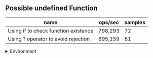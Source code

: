 ## Possible undefined Function

|name|ops/sec|samples|
|-|-|-|
|Using if to check function existence|798,293|72|
|Using ? operator to avoid rejection|895,159|81|


<details>
<summary>Environment</summary>

* __Machine:__ linux x64 | 2 vCPUs | 6.8GB Mem
* __Run:__ Tue Oct 10 2023 21:16:15 GMT+0000 (Coordinated Universal Time)
</details>

<!--
{"environment":{"platform":"linux","arch":"x64","cpus":2,"totalMemory":6.759754180908203},"benchmarks":"[{\"timeStamp\":1696972569763,\"currentTarget\":{\"0\":{\"name\":\"Using if to check function existence\",\"options\":{\"async\":false,\"defer\":false,\"delay\":0.005,\"initCount\":1,\"maxTime\":5,\"minSamples\":5,\"minTime\":0.05},\"async\":false,\"defer\":false,\"delay\":0.005,\"initCount\":1,\"maxTime\":5,\"minSamples\":5,\"minTime\":0.05,\"id\":1,\"stats\":{\"moe\":6.676921515141077e-8,\"rme\":5.3301426157025755,\"sem\":3.4065926097658556e-8,\"deviation\":2.890589682126497e-7,\"mean\":0.0000012526722072071575,\"sample\":[0.000001529454807638461,0.000001400998963991712,0.00000143115848126785,0.0000014197673719732985,0.0000015538030076637586,0.0000015370374163879598,0.0000024061049711158407,0.0000013874531582547887,0.0000015393330039525692,0.0000013024450060808758,0.0000018493636553663727,9.578953329279415e-7,0.0000013645468987534205,0.0000012114679803891761,0.000001045238959410155,0.000001463216346153846,9.616408292794163e-7,0.0000012924855009121313,0.0000011058966251140164,0.0000010208637693827911,0.0000015814341935238675,0.0000012337946624914236,0.000001197926903928364,9.592640782506201e-7,0.0000014291691501152299,9.568099150291152e-7,0.000001154724768221241,0.000001102283007582288,9.75827489752476e-7,0.0000012146433861689213,9.604832257270024e-7,0.0000013961320303291523,8.799443730978308e-7,0.000001407062329574442,0.000001271103266893021,9.487155498478265e-7,0.0000012904199285751983,9.723142515349296e-7,0.0000011524148619882835,0.0000011371198740390198,9.523888781380293e-7,0.0000011609683690164135,9.5482368981229e-7,0.000001322100663230301,9.592271343876995e-7,0.0000010515671234804636,0.0000011788952377601465,9.605553542212761e-7,0.0000011801953274809564,9.492855408757455e-7,0.000001317143078303397,0.0000011006451629928046,0.000001216430765441655,0.0000012481431838572912,0.0000012970787256126524,0.0000012596346603803459,0.0000010405576588146299,0.0000015567664620093942,0.0000010566390408669494,0.000001534408036169801,0.0000010427919180901782,0.0000011480149710606408,0.0000012882015023837588,0.0000010522074837710888,0.000002459776472037014,0.000001084692204844924,0.000001507999788892212,0.0000012488838203472725,0.0000011520331087381032,0.0000012538132575690938,0.0000010919086782893232,0.0000015628622873528843],\"variance\":8.355508710416166e-14},\"times\":{\"cycle\":0.07120564627427646,\"elapsed\":5.528,\"period\":0.0000012526722072071575,\"timeStamp\":1696972564235},\"running\":false,\"count\":56843,\"cycles\":4,\"hz\":798293.4356223227},\"1\":{\"name\":\"Using ? operator to avoid rejection\",\"options\":{\"async\":false,\"defer\":false,\"delay\":0.005,\"initCount\":1,\"maxTime\":5,\"minSamples\":5,\"minTime\":0.05},\"async\":false,\"defer\":false,\"delay\":0.005,\"initCount\":1,\"maxTime\":5,\"minSamples\":5,\"minTime\":0.05,\"id\":2,\"stats\":{\"moe\":3.286039700316989e-8,\"rme\":2.941528042981419,\"sem\":1.676550867508668e-8,\"deviation\":1.5088957807578012e-7,\"mean\":0.0000011171199636044899,\"sample\":[0.0000012230078468436786,0.0000013401584095305083,0.0000011013820775452786,0.000001726958897485493,0.0000010467556336497354,0.0000015986631584667779,0.000001044548927613941,0.0000015616252626621258,0.0000010779441525976378,0.0000011009304398232014,0.0000011263006847329904,9.701646076371277e-7,0.0000013868197413230926,9.787239873922179e-7,0.000001038951362220129,0.0000012317542569379032,9.807945619882618e-7,0.0000011238623831606406,0.0000011032745453228027,9.690016122020143e-7,0.000001400112600536193,9.720576226360408e-7,0.0000010470397616114775,0.0000011373653901891168,9.880333671473083e-7,0.0000013295324614158394,9.539787334251141e-7,0.000001302573545395261,9.686918520397072e-7,0.0000010235915332222302,0.0000011116401166582131,9.664600572422288e-7,0.0000011455045286573435,0.0000011226577421925948,0.0000011275288928338527,0.0000011847582059271068,9.634438808781973e-7,0.0000010540104521411491,0.0000011433234729367438,9.681755669878994e-7,0.0000012965901021665096,9.65592348380552e-7,0.0000010524561807115426,0.000001148596786464749,9.557558329106586e-7,0.0000011281484131584667,0.0000010592783493949713,0.0000011491221107166147,0.0000011361172559959424,0.000001006188355916238,0.0000011703494130860082,0.0000013344235381494095,9.809358560973843e-7,0.0000012611804760524601,9.66873088906601e-7,0.0000010345439460908629,0.0000010931047025577857,9.715431671618e-7,0.0000013439267444388088,9.757150749945656e-7,0.0000010240226795159772,0.000001199790123904065,9.584567966089413e-7,0.0000010471339576842257,0.0000011137826768325966,0.00000108153548977831,0.0000010011930939761583,0.0000011366179148104454,0.0000011586043915409133,0.000001122967494849536,0.0000011314411262347907,9.714532760472611e-7,0.000001059739853145745,0.0000011816713739853145,0.0000011160137521790425,0.0000010703807997746121,9.636015565846701e-7,0.000001095291824408797,0.0000011530783398777975,0.0000011224620802591958,0.0000011049343734042364],\"variance\":2.2767664771886945e-14},\"times\":{\"cycle\":0.06344235985306258,\"elapsed\":5.388,\"period\":0.0000011171199636044899,\"timeStamp\":1696972569778},\"running\":false,\"count\":56791,\"cycles\":4,\"hz\":895159.0093989623},\"options\":{},\"events\":{\"start\":[null],\"cycle\":[null,null],\"complete\":[null,null]},\"length\":2,\"running\":false},\"type\":\"cycle\",\"target\":{\"name\":\"Using if to check function existence\",\"options\":{\"async\":false,\"defer\":false,\"delay\":0.005,\"initCount\":1,\"maxTime\":5,\"minSamples\":5,\"minTime\":0.05},\"async\":false,\"defer\":false,\"delay\":0.005,\"initCount\":1,\"maxTime\":5,\"minSamples\":5,\"minTime\":0.05,\"id\":1,\"stats\":{\"moe\":6.676921515141077e-8,\"rme\":5.3301426157025755,\"sem\":3.4065926097658556e-8,\"deviation\":2.890589682126497e-7,\"mean\":0.0000012526722072071575,\"sample\":[0.000001529454807638461,0.000001400998963991712,0.00000143115848126785,0.0000014197673719732985,0.0000015538030076637586,0.0000015370374163879598,0.0000024061049711158407,0.0000013874531582547887,0.0000015393330039525692,0.0000013024450060808758,0.0000018493636553663727,9.578953329279415e-7,0.0000013645468987534205,0.0000012114679803891761,0.000001045238959410155,0.000001463216346153846,9.616408292794163e-7,0.0000012924855009121313,0.0000011058966251140164,0.0000010208637693827911,0.0000015814341935238675,0.0000012337946624914236,0.000001197926903928364,9.592640782506201e-7,0.0000014291691501152299,9.568099150291152e-7,0.000001154724768221241,0.000001102283007582288,9.75827489752476e-7,0.0000012146433861689213,9.604832257270024e-7,0.0000013961320303291523,8.799443730978308e-7,0.000001407062329574442,0.000001271103266893021,9.487155498478265e-7,0.0000012904199285751983,9.723142515349296e-7,0.0000011524148619882835,0.0000011371198740390198,9.523888781380293e-7,0.0000011609683690164135,9.5482368981229e-7,0.000001322100663230301,9.592271343876995e-7,0.0000010515671234804636,0.0000011788952377601465,9.605553542212761e-7,0.0000011801953274809564,9.492855408757455e-7,0.000001317143078303397,0.0000011006451629928046,0.000001216430765441655,0.0000012481431838572912,0.0000012970787256126524,0.0000012596346603803459,0.0000010405576588146299,0.0000015567664620093942,0.0000010566390408669494,0.000001534408036169801,0.0000010427919180901782,0.0000011480149710606408,0.0000012882015023837588,0.0000010522074837710888,0.000002459776472037014,0.000001084692204844924,0.000001507999788892212,0.0000012488838203472725,0.0000011520331087381032,0.0000012538132575690938,0.0000010919086782893232,0.0000015628622873528843],\"variance\":8.355508710416166e-14},\"times\":{\"cycle\":0.07120564627427646,\"elapsed\":5.528,\"period\":0.0000012526722072071575,\"timeStamp\":1696972564235},\"running\":false,\"count\":56843,\"cycles\":4,\"hz\":798293.4356223227},\"aborted\":false},{\"timeStamp\":1696972575167,\"currentTarget\":{\"0\":{\"name\":\"Using if to check function existence\",\"options\":{\"async\":false,\"defer\":false,\"delay\":0.005,\"initCount\":1,\"maxTime\":5,\"minSamples\":5,\"minTime\":0.05},\"async\":false,\"defer\":false,\"delay\":0.005,\"initCount\":1,\"maxTime\":5,\"minSamples\":5,\"minTime\":0.05,\"id\":1,\"stats\":{\"moe\":6.676921515141077e-8,\"rme\":5.3301426157025755,\"sem\":3.4065926097658556e-8,\"deviation\":2.890589682126497e-7,\"mean\":0.0000012526722072071575,\"sample\":[0.000001529454807638461,0.000001400998963991712,0.00000143115848126785,0.0000014197673719732985,0.0000015538030076637586,0.0000015370374163879598,0.0000024061049711158407,0.0000013874531582547887,0.0000015393330039525692,0.0000013024450060808758,0.0000018493636553663727,9.578953329279415e-7,0.0000013645468987534205,0.0000012114679803891761,0.000001045238959410155,0.000001463216346153846,9.616408292794163e-7,0.0000012924855009121313,0.0000011058966251140164,0.0000010208637693827911,0.0000015814341935238675,0.0000012337946624914236,0.000001197926903928364,9.592640782506201e-7,0.0000014291691501152299,9.568099150291152e-7,0.000001154724768221241,0.000001102283007582288,9.75827489752476e-7,0.0000012146433861689213,9.604832257270024e-7,0.0000013961320303291523,8.799443730978308e-7,0.000001407062329574442,0.000001271103266893021,9.487155498478265e-7,0.0000012904199285751983,9.723142515349296e-7,0.0000011524148619882835,0.0000011371198740390198,9.523888781380293e-7,0.0000011609683690164135,9.5482368981229e-7,0.000001322100663230301,9.592271343876995e-7,0.0000010515671234804636,0.0000011788952377601465,9.605553542212761e-7,0.0000011801953274809564,9.492855408757455e-7,0.000001317143078303397,0.0000011006451629928046,0.000001216430765441655,0.0000012481431838572912,0.0000012970787256126524,0.0000012596346603803459,0.0000010405576588146299,0.0000015567664620093942,0.0000010566390408669494,0.000001534408036169801,0.0000010427919180901782,0.0000011480149710606408,0.0000012882015023837588,0.0000010522074837710888,0.000002459776472037014,0.000001084692204844924,0.000001507999788892212,0.0000012488838203472725,0.0000011520331087381032,0.0000012538132575690938,0.0000010919086782893232,0.0000015628622873528843],\"variance\":8.355508710416166e-14},\"times\":{\"cycle\":0.07120564627427646,\"elapsed\":5.528,\"period\":0.0000012526722072071575,\"timeStamp\":1696972564235},\"running\":false,\"count\":56843,\"cycles\":4,\"hz\":798293.4356223227},\"1\":{\"name\":\"Using ? operator to avoid rejection\",\"options\":{\"async\":false,\"defer\":false,\"delay\":0.005,\"initCount\":1,\"maxTime\":5,\"minSamples\":5,\"minTime\":0.05},\"async\":false,\"defer\":false,\"delay\":0.005,\"initCount\":1,\"maxTime\":5,\"minSamples\":5,\"minTime\":0.05,\"id\":2,\"stats\":{\"moe\":3.286039700316989e-8,\"rme\":2.941528042981419,\"sem\":1.676550867508668e-8,\"deviation\":1.5088957807578012e-7,\"mean\":0.0000011171199636044899,\"sample\":[0.0000012230078468436786,0.0000013401584095305083,0.0000011013820775452786,0.000001726958897485493,0.0000010467556336497354,0.0000015986631584667779,0.000001044548927613941,0.0000015616252626621258,0.0000010779441525976378,0.0000011009304398232014,0.0000011263006847329904,9.701646076371277e-7,0.0000013868197413230926,9.787239873922179e-7,0.000001038951362220129,0.0000012317542569379032,9.807945619882618e-7,0.0000011238623831606406,0.0000011032745453228027,9.690016122020143e-7,0.000001400112600536193,9.720576226360408e-7,0.0000010470397616114775,0.0000011373653901891168,9.880333671473083e-7,0.0000013295324614158394,9.539787334251141e-7,0.000001302573545395261,9.686918520397072e-7,0.0000010235915332222302,0.0000011116401166582131,9.664600572422288e-7,0.0000011455045286573435,0.0000011226577421925948,0.0000011275288928338527,0.0000011847582059271068,9.634438808781973e-7,0.0000010540104521411491,0.0000011433234729367438,9.681755669878994e-7,0.0000012965901021665096,9.65592348380552e-7,0.0000010524561807115426,0.000001148596786464749,9.557558329106586e-7,0.0000011281484131584667,0.0000010592783493949713,0.0000011491221107166147,0.0000011361172559959424,0.000001006188355916238,0.0000011703494130860082,0.0000013344235381494095,9.809358560973843e-7,0.0000012611804760524601,9.66873088906601e-7,0.0000010345439460908629,0.0000010931047025577857,9.715431671618e-7,0.0000013439267444388088,9.757150749945656e-7,0.0000010240226795159772,0.000001199790123904065,9.584567966089413e-7,0.0000010471339576842257,0.0000011137826768325966,0.00000108153548977831,0.0000010011930939761583,0.0000011366179148104454,0.0000011586043915409133,0.000001122967494849536,0.0000011314411262347907,9.714532760472611e-7,0.000001059739853145745,0.0000011816713739853145,0.0000011160137521790425,0.0000010703807997746121,9.636015565846701e-7,0.000001095291824408797,0.0000011530783398777975,0.0000011224620802591958,0.0000011049343734042364],\"variance\":2.2767664771886945e-14},\"times\":{\"cycle\":0.06344235985306258,\"elapsed\":5.388,\"period\":0.0000011171199636044899,\"timeStamp\":1696972569778},\"running\":false,\"count\":56791,\"cycles\":4,\"hz\":895159.0093989623},\"options\":{},\"events\":{\"start\":[null],\"cycle\":[null,null],\"complete\":[null,null]},\"length\":2,\"running\":false},\"type\":\"cycle\",\"target\":{\"name\":\"Using ? operator to avoid rejection\",\"options\":{\"async\":false,\"defer\":false,\"delay\":0.005,\"initCount\":1,\"maxTime\":5,\"minSamples\":5,\"minTime\":0.05},\"async\":false,\"defer\":false,\"delay\":0.005,\"initCount\":1,\"maxTime\":5,\"minSamples\":5,\"minTime\":0.05,\"id\":2,\"stats\":{\"moe\":3.286039700316989e-8,\"rme\":2.941528042981419,\"sem\":1.676550867508668e-8,\"deviation\":1.5088957807578012e-7,\"mean\":0.0000011171199636044899,\"sample\":[0.0000012230078468436786,0.0000013401584095305083,0.0000011013820775452786,0.000001726958897485493,0.0000010467556336497354,0.0000015986631584667779,0.000001044548927613941,0.0000015616252626621258,0.0000010779441525976378,0.0000011009304398232014,0.0000011263006847329904,9.701646076371277e-7,0.0000013868197413230926,9.787239873922179e-7,0.000001038951362220129,0.0000012317542569379032,9.807945619882618e-7,0.0000011238623831606406,0.0000011032745453228027,9.690016122020143e-7,0.000001400112600536193,9.720576226360408e-7,0.0000010470397616114775,0.0000011373653901891168,9.880333671473083e-7,0.0000013295324614158394,9.539787334251141e-7,0.000001302573545395261,9.686918520397072e-7,0.0000010235915332222302,0.0000011116401166582131,9.664600572422288e-7,0.0000011455045286573435,0.0000011226577421925948,0.0000011275288928338527,0.0000011847582059271068,9.634438808781973e-7,0.0000010540104521411491,0.0000011433234729367438,9.681755669878994e-7,0.0000012965901021665096,9.65592348380552e-7,0.0000010524561807115426,0.000001148596786464749,9.557558329106586e-7,0.0000011281484131584667,0.0000010592783493949713,0.0000011491221107166147,0.0000011361172559959424,0.000001006188355916238,0.0000011703494130860082,0.0000013344235381494095,9.809358560973843e-7,0.0000012611804760524601,9.66873088906601e-7,0.0000010345439460908629,0.0000010931047025577857,9.715431671618e-7,0.0000013439267444388088,9.757150749945656e-7,0.0000010240226795159772,0.000001199790123904065,9.584567966089413e-7,0.0000010471339576842257,0.0000011137826768325966,0.00000108153548977831,0.0000010011930939761583,0.0000011366179148104454,0.0000011586043915409133,0.000001122967494849536,0.0000011314411262347907,9.714532760472611e-7,0.000001059739853145745,0.0000011816713739853145,0.0000011160137521790425,0.0000010703807997746121,9.636015565846701e-7,0.000001095291824408797,0.0000011530783398777975,0.0000011224620802591958,0.0000011049343734042364],\"variance\":2.2767664771886945e-14},\"times\":{\"cycle\":0.06344235985306258,\"elapsed\":5.388,\"period\":0.0000011171199636044899,\"timeStamp\":1696972569778},\"running\":false,\"count\":56791,\"cycles\":4,\"hz\":895159.0093989623},\"aborted\":false}]"}-->
